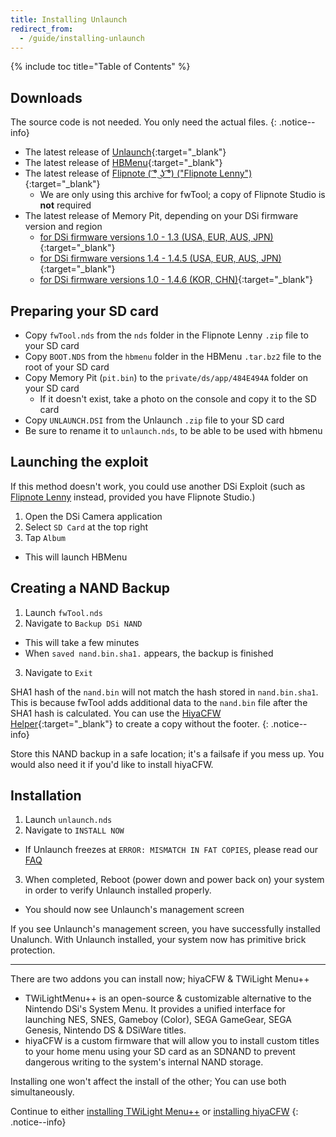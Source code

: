 ```yaml
---
title: Installing Unlaunch
redirect_from:
  - /guide/installing-unlaunch
---
```


{% include toc title="Table of Contents" %}

## Downloads

The source code is not needed. You only need the actual files.
{: .notice--info}

- The latest release of [Unlaunch](https://problemkaputt.de/unlaunch.zip){:target="_blank"}
- The latest release of [HBMenu](https://github.com/devkitPro/nds-hb-menu/releases/){:target="_blank"}
- The latest release of [Flipnote ( ͡° ͜ʖ ͡°) ("Flipnote Lenny")](https://davejmurphy.com/͡-͜ʖ-͡/){:target="_blank"}
  - We are only using this archive for fwTool; a copy of Flipnote Studio is **not** required
- The latest release of Memory Pit, depending on your DSi firmware version and region
  - [for DSi firmware versions 1.0 - 1.3   (USA, EUR, AUS, JPN)](https://github.com/emiyl/dsi.cfw.guide/raw/master/assets/files/memory_pit/256/pit.bin){:target="_blank"}
  - [for DSi firmware versions 1.4 - 1.4.5 (USA, EUR, AUS, JPN)](https://github.com/emiyl/dsi.cfw.guide/raw/master/assets/files/memory_pit/768_1024/pit.bin){:target="_blank"}
  - [for DSi firmware versions 1.0 - 1.4.6 (KOR, CHN)](https://github.com/emiyl/dsi.cfw.guide/raw/master/assets/files/memory_pit/256/pit.bin){:target="_blank"}

## Preparing your SD card

- Copy `fwTool.nds` from the `nds` folder in the Flipnote Lenny `.zip` file to your SD card
- Copy `BOOT.NDS` from the `hbmenu` folder in the HBMenu `.tar.bz2` file to the root of your SD card
- Copy Memory Pit (`pit.bin`) to the `private/ds/app/484E494A` folder on your SD card
  - If it doesn't exist, take a photo on the console and copy it to the SD card
- Copy `UNLAUNCH.DSI` from the Unlaunch `.zip` file to your SD card
 - Be sure to rename it to `unlaunch.nds`, to be able to be used with hbmenu

## Launching the exploit

If this method doesn't work, you could use another DSi Exploit (such as [Flipnote Lenny](installing-unlaunch-legacy) instead, provided you have Flipnote Studio.)

1. Open the DSi Camera application
2. Select `SD Card` at the top right
3. Tap `Album`
  - This will launch HBMenu

## Creating a NAND Backup

1. Launch `fwTool.nds`
2. Navigate to `Backup DSi NAND`
  - This will take a few minutes
  - When `saved nand.bin.sha1.` appears, the backup is finished
3. Navigate to `Exit`

SHA1 hash of the `nand.bin` will not match the hash stored in `nand.bin.sha1`. This is because fwTool adds additional data to the `nand.bin` file after the SHA1 hash is calculated. You can use the [HiyaCFW Helper](https://github.com/mondul/HiyaCFW-Helper/releases){:target="_blank"} to create a copy without the footer.
{: .notice--info}

Store this NAND backup in a safe location; it's a failsafe if you mess up. You would also need it if you'd like to install hiyaCFW.

## Installation
1. Launch `unlaunch.nds`
2. Navigate to `INSTALL NOW`
  - If Unlaunch freezes at `ERROR: MISMATCH IN FAT COPIES`, please read our [FAQ](/faq)
3. When completed, Reboot (power down and power back on) your system in order to verify Unlaunch installed properly.
  - You should now see Unlaunch's management screen

If you see Unlaunch's management screen, you have successfully installed Unalunch. With Unlaunch installed, your system now has primitive brick protection.

---

There are two addons you can install now; hiyaCFW & TWiLight Menu++

- TWiLightMenu++ is an open-source & customizable alternative to the Nintendo DSi's System Menu.  It provides a unified interface for launching NES, SNES, Gameboy (Color), SEGA GameGear, SEGA Genesis, Nintendo DS & DSiWare titles.
- hiyaCFW is a custom firmware that will allow you to install custom titles to your home menu using your SD card as an SDNAND to prevent dangerous writing to the system's internal NAND storage.

Installing one won't affect the install of the other; You can use both simultaneously.

Continue to either [installing TWiLight Menu++](installing-twilight-menu++) or [installing hiyaCFW](installing-hiyacfw)
{: .notice--info}
